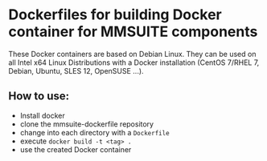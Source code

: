 Dockerfiles for building Docker container for MMSUITE components
================================================================

These Docker containers are based on Debian Linux. They can be used on
all Intel x64 Linux Distributions with a Docker installation (CentOS
7/RHEL 7, Debian, Ubuntu, SLES 12, OpenSUSE ...).

How to use:
-----------

 * Install docker
 * clone the mmsuite-dockerfile repository
 * change into each directory with a ```Dockerfile```
 * execute ```docker build -t <tag> .```
 * use the created Docker container